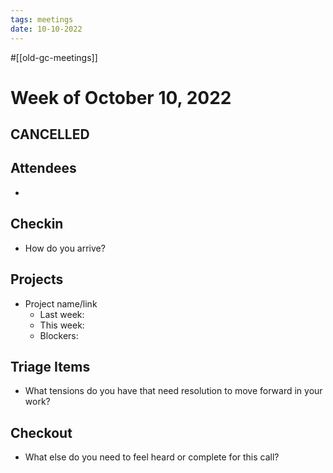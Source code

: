 ```yaml
---
tags: meetings
date: 10-10-2022
---
```

#[[old-gc-meetings]] 
# Week of October 10, 2022

## CANCELLED

## Attendees
- 

## Checkin
- How do you arrive?


## Projects
- Project name/link
	- Last week:
	- This week:
	- Blockers:

## Triage Items
- What tensions do you have that need resolution to move forward in your work?

## Checkout
- What else do you need to feel heard or complete for this call?
